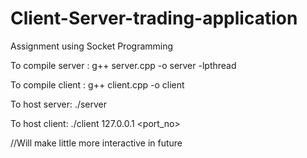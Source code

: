 # Client-Server-trading-application
Assignment using Socket Programming 

To compile server : g++ server.cpp -o server -lpthread

To compile client : g++ client.cpp -o client 

To host server: ./server <port _no>
  
To host client: ./client 127.0.0.1 <port_no>


//Will make little more interactive in future

